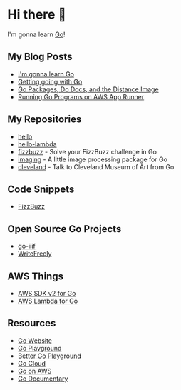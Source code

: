 # Hi there 👋

I'm gonna learn [Go](https://go.dev)!

## My Blog Posts

- [I'm gonna learn Go](https://www.micahwalter.com/im-gonna-learn-go/)
- [Getting going with Go](https://www.micahwalter.com/getting-going-with-go/)
- [Go Packages, Do Docs, and the Distance Image](https://www.micahwalter.com/go-packages-go-docs-and-the-distance-image/)
- [Running Go Programs on AWS App Runner](https://www.micahwalter.com/running-go-programs-on-aws-app-runner/)

## My Repositories

- [hello](https://github.com/go-micah/hello)
- [hello-lambda](https://github.com/go-micah/hello-lambda)
- [fizzbuzz](https://github.com/go-micah/fizzbuzz) - Solve your FizzBuzz challenge in Go
- [imaging](https://github.com/go-micah/imaging) - A little image processing package for Go
- [cleveland](https://github.com/go-micah/cleveland) - Talk to Cleveland Museum of Art from Go

## Code Snippets

- [FizzBuzz](https://goplay.tools/snippet/Kcd9slXvlLy)

## Open Source Go Projects

- [go-iiif](https://github.com/go-iiif/go-iiif)
- [WriteFreely](https://github.com/writefreely/writefreely)

## AWS Things

- [AWS SDK v2 for Go](https://pkg.go.dev/github.com/aws/aws-sdk-go-v2)
- [AWS Lambda for Go](https://pkg.go.dev/github.com/aws/aws-lambda-go)


## Resources

- [Go Website](https://go.dev/)
- [Go Playground](https://go.dev/play/)
- [Better Go Playground](https://goplay.tools)
- [Go Cloud](https://github.com/google/go-cloud)
- [Go on AWS](https://aws.amazon.com/developer/language/go/)
- [Go Documentary](https://github.com/golang-design/history)

